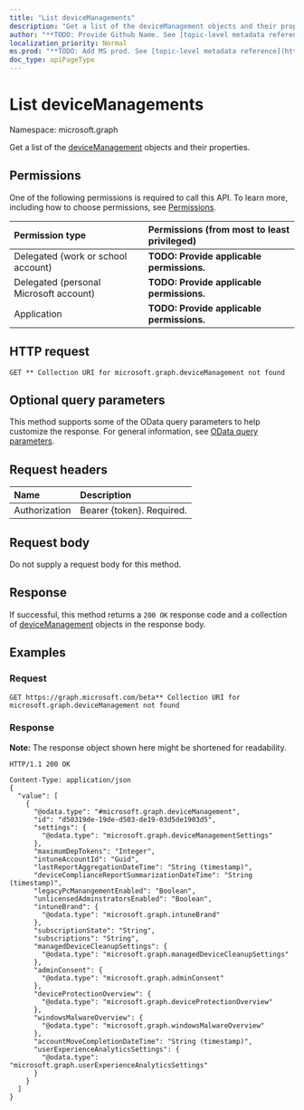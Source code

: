 ```yaml
---
title: "List deviceManagements"
description: "Get a list of the deviceManagement objects and their properties."
author: "**TODO: Provide Github Name. See [topic-level metadata reference](https://msgo.azurewebsites.net/add/document/guidelines/metadata.html#topic-level-metadata)**"
localization_priority: Normal
ms.prod: "**TODO: Add MS prod. See [topic-level metadata reference](https://msgo.azurewebsites.net/add/document/guidelines/metadata.html#topic-level-metadata)**"
doc_type: apiPageType
---
```


# List deviceManagements
Namespace: microsoft.graph

Get a list of the [deviceManagement](../resources/devicemanagement.md) objects and their properties.

## Permissions
One of the following permissions is required to call this API. To learn more, including how to choose permissions, see [Permissions](/graph/permissions-reference).

|Permission type|Permissions (from most to least privileged)|
|:---|:---|
|Delegated (work or school account)|**TODO: Provide applicable permissions.**|
|Delegated (personal Microsoft account)|**TODO: Provide applicable permissions.**|
|Application|**TODO: Provide applicable permissions.**|

## HTTP request

<!-- {
  "blockType": "ignored"
}
-->
``` http
GET ** Collection URI for microsoft.graph.deviceManagement not found
```

## Optional query parameters
This method supports some of the OData query parameters to help customize the response. For general information, see [OData query parameters](/graph/query-parameters).

## Request headers
|Name|Description|
|:---|:---|
|Authorization|Bearer {token}. Required.|

## Request body
Do not supply a request body for this method.

## Response

If successful, this method returns a `200 OK` response code and a collection of [deviceManagement](../resources/devicemanagement.md) objects in the response body.

## Examples

### Request
<!-- {
  "blockType": "request",
  "name": "get_devicemanagement"
}
-->
``` http
GET https://graph.microsoft.com/beta** Collection URI for microsoft.graph.deviceManagement not found
```


### Response
**Note:** The response object shown here might be shortened for readability.
<!-- {
  "blockType": "response",
  "truncated": true,
  "@odata.type": "Collection(microsoft.graph.deviceManagement)"
}
-->
``` http
HTTP/1.1 200 OK

Content-Type: application/json
{
  "value": [
    {
      "@odata.type": "#microsoft.graph.deviceManagement",
      "id": "d50319de-19de-d503-de19-03d5de1903d5",
      "settings": {
        "@odata.type": "microsoft.graph.deviceManagementSettings"
      },
      "maximumDepTokens": "Integer",
      "intuneAccountId": "Guid",
      "lastReportAggregationDateTime": "String (timestamp)",
      "deviceComplianceReportSummarizationDateTime": "String (timestamp)",
      "legacyPcManangementEnabled": "Boolean",
      "unlicensedAdminstratorsEnabled": "Boolean",
      "intuneBrand": {
        "@odata.type": "microsoft.graph.intuneBrand"
      },
      "subscriptionState": "String",
      "subscriptions": "String",
      "managedDeviceCleanupSettings": {
        "@odata.type": "microsoft.graph.managedDeviceCleanupSettings"
      },
      "adminConsent": {
        "@odata.type": "microsoft.graph.adminConsent"
      },
      "deviceProtectionOverview": {
        "@odata.type": "microsoft.graph.deviceProtectionOverview"
      },
      "windowsMalwareOverview": {
        "@odata.type": "microsoft.graph.windowsMalwareOverview"
      },
      "accountMoveCompletionDateTime": "String (timestamp)",
      "userExperienceAnalyticsSettings": {
        "@odata.type": "microsoft.graph.userExperienceAnalyticsSettings"
      }
    }
  ]
}
```

